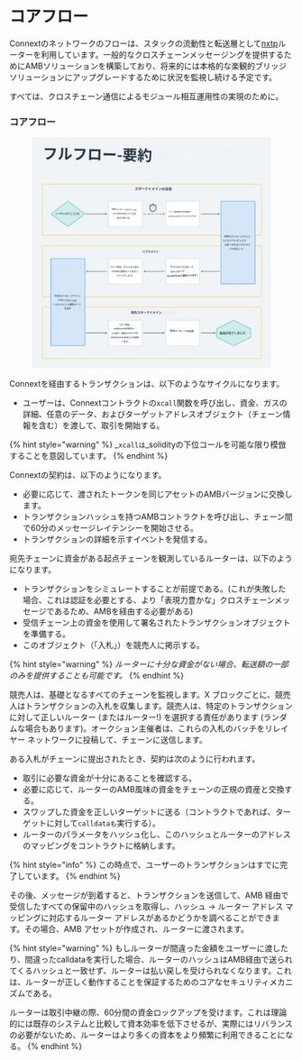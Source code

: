 # コアフロー

Connextのネットワークのフローは、スタックの流動性と転送層として[nxtp](https://github.com/connext/nxtp)ルーターを利用しています。一般的なクロスチェーンメッセージングを提供するためにAMBソリューションを構築しており、将来的には本格的な楽観的ブリッジソリューションにアップグレードするために状況を監視し続ける予定です。

すべては、クロスチェーン通信によるモジュール相互運用性の実現のために。

### コアフロー <a href="#core-flow" id="core-flow"></a>

<figure><img src="../.gitbook/assets/IMG_2145.JPG" alt=""><figcaption></figcaption></figure>

Connextを経由するトランザクションは、以下のようなサイクルになります。

* ユーザーは、Connextコントラクトの`xcall`関数を呼び出し、資金、ガスの詳細、任意のデータ、およびターゲットアドレスオブジェクト（チェーン情報を含む）を渡して、取引を開始する。

{% hint style="warning" %}
_`xcallは`_solidityの下位コールを可能な限り模倣することを意図しています。
{% endhint %}

Connextの契約は、以下のようになります。

* 必要に応じて、渡されたトークンを同じアセットのAMBバージョンに交換します。
* トランザクションハッシュを持つAMBコントラクトを呼び出し、チェーン間で60分のメッセージレイテンシーを開始させる。
* トランザクションの詳細を示すイベントを発信する。

宛先チェーンに資金がある起点チェーンを観測しているルーターは、以下のようになります。

* トランザクションをシミュレートすることが前提である。(これが失敗した場合、これは認証を必要とする、より「表現力豊かな」クロスチェーンメッセージであるため、AMBを経由する必要がある)
* 受信チェーン上の資金を使用して署名されたトランザクションオブジェクトを準備する。
* このオブジェクト（「入札」）を競売人に掲示する。

{% hint style="warning" %}
_ルーターに十分な資金がない場合、転送額の一部のみを提供することも可能です。_
{% endhint %}

競売人は、基礎となるすべてのチェーンを監視します。X ブロックごとに、競売人はトランザクションの入札を収集します。競売人は、特定のトランザクションに対して正しいルーター (またはルーター!) を選択する責任があります (ランダムな場合もあります)。オークション主催者は、これらの入札のバッチをリレイヤー ネットワークに投稿して、チェーンに送信します。

ある入札がチェーンに提出されたとき、契約は次のように行われます。

* 取引に必要な資金が十分にあることを確認する。
* 必要に応じて、ルーターのAMB風味の資金をチェーンの正規の資産と交換する。
* スワップした資金を正しいターゲットに送る（コントラクトであれば、ターゲットに対して`calldataも`実行する）。
* ルーターのパラメータをハッシュ化し、このハッシュとルーターのアドレスのマッピングをコントラクトに格納します。

{% hint style="info" %}
この時点で、ユーザーのトランザクションはすでに完了しています。
{% endhint %}

その後、メッセージが到着すると、トランザクションを送信して、AMB 経由で受信したすべての保留中のハッシュを取得し、ハッシュ -> ルーター アドレス マッピングに対応するルーター アドレスがあるかどうかを調べることができます。その場合、AMB アセットが作成され、ルーターに渡されます。

{% hint style="warning" %}
もしルーターが間違った金額をユーザーに渡したり、間違ったcalldataを実行した場合、ルーターのハッシュはAMB経由で送られてくるハッシュと一致せず、ルーターは払い戻しを受けられなくなります。これは、ルーターが正しく動作することを保証するためのコアなセキュリティメカニズムである。

ルーターは取引中継の際、60分間の資金ロックアップを受けます。これは理論的には既存のシステムと比較して資本効率を低下させるが、実際にはリバランスの必要がないため、ルーターはより多くの資本をより頻繁に利用できることになる。
{% endhint %}
